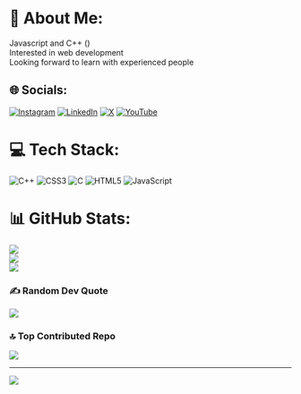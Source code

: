 # 💫 About Me:
Javascript and C++ ()<br>Interested in web development<br>Looking forward to learn with experienced people 


## 🌐 Socials:
[![Instagram](https://img.shields.io/badge/Instagram-%23E4405F.svg?logo=Instagram&logoColor=white)](https://instagram.com/sucheendrabhat) [![LinkedIn](https://img.shields.io/badge/LinkedIn-%230077B5.svg?logo=linkedin&logoColor=white)](https://linkedin.com/in/sucheendrabhat) [![X](https://img.shields.io/badge/X-black.svg?logo=X&logoColor=white)](https://x.com/SucheeCodes) [![YouTube](https://img.shields.io/badge/YouTube-%23FF0000.svg?logo=YouTube&logoColor=white)](https://youtube.com/@sucheendra ) 

# 💻 Tech Stack:
![C++](https://img.shields.io/badge/c++-%2300599C.svg?style=for-the-badge&logo=c%2B%2B&logoColor=white) ![CSS3](https://img.shields.io/badge/css3-%231572B6.svg?style=for-the-badge&logo=css3&logoColor=white) ![C](https://img.shields.io/badge/c-%2300599C.svg?style=for-the-badge&logo=c&logoColor=white) ![HTML5](https://img.shields.io/badge/html5-%23E34F26.svg?style=for-the-badge&logo=html5&logoColor=white) ![JavaScript](https://img.shields.io/badge/javascript-%23323330.svg?style=for-the-badge&logo=javascript&logoColor=%23F7DF1E)
# 📊 GitHub Stats:
![](https://github-readme-stats.vercel.app/api?username=sucheendrabhat&theme=onedark&hide_border=false&include_all_commits=false&count_private=false)<br/>
![](https://github-readme-streak-stats.herokuapp.com/?user=sucheendrabhat&theme=onedark&hide_border=false)<br/>
![](https://github-readme-stats.vercel.app/api/top-langs/?username=sucheendrabhat&theme=onedark&hide_border=false&include_all_commits=false&count_private=false&layout=compact)

### ✍️ Random Dev Quote
![](https://quotes-github-readme.vercel.app/api?type=horizontal&theme=radical)

### 🔝 Top Contributed Repo
![](https://github-contributor-stats.vercel.app/api?username=sucheendrabhat&limit=5&theme=radical&combine_all_yearly_contributions=true)

---
[![](https://visitcount.itsvg.in/api?id=sucheendrabhat&icon=0&color=0)](https://visitcount.itsvg.in)

